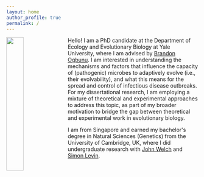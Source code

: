 ```yaml
---
layout: home
author_profile: true
permalink: /
---
```


 <img src="https://swathi-nm.github.io/headshot.jpg" width="30%" align="left" style="margin: 0px 10px 10px 0px;" />

Hello! I am a PhD candidate at the Department of Ecology and Evolutionary Biology at Yale University, where I am advised by [Brandon Ogbunu](https://ogbunulab.yale.edu/). I am interested in understanding the mechanisms and factors that influence the capacity of (pathogenic) microbes to adaptively evolve (i.e., their evolvability), and what this means for the spread and control of infectious disease outbreaks. For my dissertational research, I am employing a mixture of theoretical and experimental approaches to address this topic, as part of my broader motivation to bridge the gap between theoretical and experimental work in evolutionary biology.

I am from Singapore and earned my bachelor's degree in Natural Sciences (Genetics) from the University of Cambridge, UK, where I did undergraduate research with [John Welch](https://www.welch.gen.cam.ac.uk/GroupPage/Home.html) and [Simon Levin](https://slevin.princeton.edu/). 
